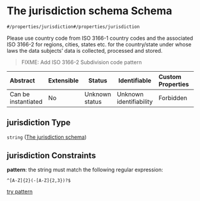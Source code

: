 # The jurisdiction schema Schema

```txt
#/properties/jurisdiction#/properties/jurisdiction
```

Please use country code from ISO 3166-1 country codes and the associated ISO 3166-2 for regions, cities, states etc. for the country/state under whose laws the data subjects’ data is collected, processed and stored.


> FIXME: Add ISO 3166-2 Subdivision code pattern
>

| Abstract            | Extensible | Status         | Identifiable            | Custom Properties | Additional Properties | Access Restrictions | Defined In                                                                    |
| :------------------ | ---------- | -------------- | ----------------------- | :---------------- | --------------------- | ------------------- | ----------------------------------------------------------------------------- |
| Can be instantiated | No         | Unknown status | Unknown identifiability | Forbidden         | Allowed               | none                | [dataset.schema.json\*](../schema/dataset.schema.json "open original schema") |

## jurisdiction Type

`string` ([The jurisdiction schema](dataset-properties-the-jurisdiction-schema.md))

## jurisdiction Constraints

**pattern**: the string must match the following regular expression: 

```regexp
^[A-Z]{2}(-[A-Z]{2,3})?$
```

[try pattern](https://regexr.com/?expression=%5E%5BA-Z%5D%7B2%7D(-%5BA-Z%5D%7B2%2C3%7D)%3F%24 "try regular expression with regexr.com")
